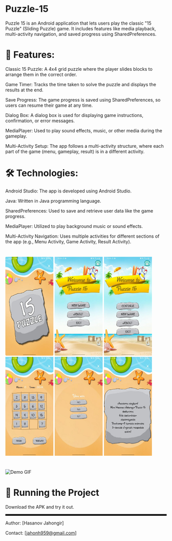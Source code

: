 # Puzzle-15
Puzzle 15 is an Android application that lets users play the classic "15 Puzzle" (Sliding Puzzle) game. It includes features like media playback, multi-activity navigation, and saved progress using SharedPreferences.

# 📌 Features:
Classic 15 Puzzle: A 4x4 grid puzzle where the player slides blocks to arrange them in the correct order.

Game Timer: Tracks the time taken to solve the puzzle and displays the results at the end.

Save Progress: The game progress is saved using SharedPreferences, so users can resume their game at any time.

Dialog Box: A dialog box is used for displaying game instructions, confirmation, or error messages.

MediaPlayer: Used to play sound effects, music, or other media during the gameplay.

Multi-Activity Setup: The app follows a multi-activity structure, where each part of the game (menu, gameplay, result) is in a different activity.

# 🛠 Technologies:
Android Studio: The app is developed using Android Studio.

Java: Written in Java programming language.

SharedPreferences: Used to save and retrieve user data like the game progress.

MediaPlayer: Utilized to play background music or sound effects.

Multi-Activity Navigation: Uses multiple activities for different sections of the app (e.g., Menu Activity, Game Activity, Result Activity).


#
<p float="left">
  <img src="images/photo_2025-04-16_10-32-35.jpg" width="150"/>
  <img src="images/photo_2025-04-16_10-32-38.jpg" width="150"/>
  <img src="images/photo_2025-04-16_10-32-40.jpg" width="150"/>
  <img src="images/photo_2025-04-16_10-32-41.jpg" width="150"/>
  <img src="images/photo_2025-04-16_10-32-43.jpg" width="150"/>
  <img src="images/photo_2025-04-16_10-32-44.jpg" width="150"/>
</p>

#
<img src="videos//video_2025-04-16_17-56-03" width="300" height="200" alt="Demo GIF" />


# 🚀 Running the Project
Download the APK and try it out.

<hr style="border: 2px solid black;">

Author: [Hasanov Jahongir]

Contact: [jahonh959@gmail.com]

